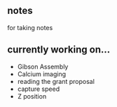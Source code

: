 ## notes
for taking notes

## currently working on...
* Gibson Assembly
* Calcium imaging
* reading the grant proposal
* capture speed
* Z position

